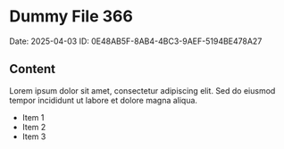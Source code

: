 # Dummy File 366

Date: 2025-04-03
ID: 0E48AB5F-8AB4-4BC3-9AEF-5194BE478A27

## Content

Lorem ipsum dolor sit amet, consectetur adipiscing elit.
Sed do eiusmod tempor incididunt ut labore et dolore magna aliqua.

* Item 1
* Item 2
* Item 3

